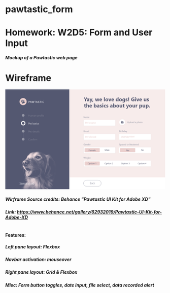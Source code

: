# pawtastic_form
# 
# Homework: W2D5: Form and User Input
##### Mockup of a Pawtastic web page
# 
# Wireframe

![wireframe](./wireframe/PAWTASTIC_form.png)

##### Wirframe Source credits:  Behance "Pawtastic UI Kit for Adobe XD"
##### Link: https://www.behance.net/gallery/62932019/Pawtastic-UI-Kit-for-Adobe-XD 
# 
#### Features: 
##### Left pane layout: Flexbox
#####    Navbar activation: mouseover
##### Right pane layout: Grid & Flexbox
#####    Misc: Form button toggles, date input, file select, data recorded alert 